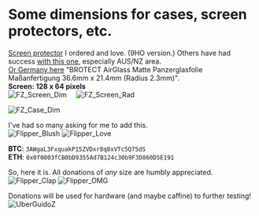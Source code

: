 # Some dimensions for cases, screen protectors, etc.<br>
[Screen protector](https://www.photodon.com/custom-screen-protector.html) I ordered and love. (9HO version.) Others have had success [with this one](http://www.screenshieldgroup.com/), especially AUS/NZ area.<br>
[Or Germany here](https://www.schutzfolien24.de) "BROTECT AirGlass Matte Panzerglasfolie Maßanfertigung 36.6mm x 21.4mm (Radius 2.3mm)".<br>
**Screen: 128 x 64 pixels**<br>
![FZ_Screen_Dim](https://user-images.githubusercontent.com/57457139/169579748-009932c2-e997-4003-8106-e30ed67a1d69.png) &nbsp;&nbsp;&nbsp;&nbsp;![FZ_Screen_Rad](https://user-images.githubusercontent.com/57457139/169579364-ead5fb36-264f-415b-87ad-958cd7d606f5.png)

![FZ_Case_Dim](https://user-images.githubusercontent.com/57457139/169579332-811835d8-c525-4639-bb4c-70d769e1c909.png)

I've had so many asking for me to add this.<br>
![Flipper_Blush](https://user-images.githubusercontent.com/57457139/183561666-4424a3cc-679b-4016-a368-24f7e7ad0a88.jpg) ![Flipper_Love](https://user-images.githubusercontent.com/57457139/183561692-381d37bd-264f-4c88-8877-e58d60d9be6e.jpg)

**BTC**: `3AWgaL3FxquakP15ZVDxr8q8xVTc5Q75dS`<br>
**ETH**: `0x0f0003fCB0bD9355Ad7B124c30b9F3D860D5E191`

So, here it is. All donations of *any* size are humbly appreciated.<br>
![Flipper_Clap](https://user-images.githubusercontent.com/57457139/183561789-2e853ede-8ef7-41e8-a67c-716225177e5d.jpg) ![Flipper_OMG](https://user-images.githubusercontent.com/57457139/183561787-e21bdc1e-b316-4e67-b327-5129503d0313.jpg)

Donations will be used for hardware (and maybe caffine) to further testing!<br>
![UberGuidoZ](https://cdn.discordapp.com/emojis/1000632669622767686.gif)
